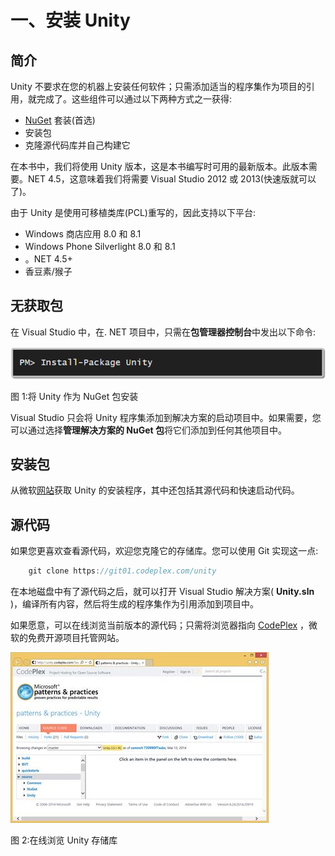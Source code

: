 # 一、安装 Unity

## 简介

Unity 不要求在您的机器上安装任何软件；只需添加适当的程序集作为项目的引用，就完成了。这些组件可以通过以下两种方式之一获得:

*   [NuGet](http://www.nuget.org) 套装(首选)
*   安装包
*   克隆源代码库并自己构建它

在本书中，我们将使用 Unity 版本，这是本书编写时可用的最新版本。此版本需要。NET 4.5，这意味着我们将需要 Visual Studio 2012 或 2013(快速版就可以了)。

由于 Unity 是使用可移植类库(PCL)重写的，因此支持以下平台:

*   Windows 商店应用 8.0 和 8.1
*   Windows Phone Silverlight 8.0 和 8.1
*   。NET 4.5+
*   香豆素/猴子

## 无获取包

在 Visual Studio 中，在. NET 项目中，只需在**包管理器控制台**中发出以下命令:

![](img/image003.png)

图 1:将 Unity 作为 NuGet 包安装

Visual Studio 只会将 Unity 程序集添加到解决方案的启动项目中。如果需要，您可以通过选择**管理解决方案的 NuGet 包**将它们添加到任何其他项目中。

## 安装包

从微软[网站](http://www.microsoft.com/en-us/download/details.aspx?id=38788)获取 Unity 的安装程序，其中还包括其源代码和快速启动代码。

## 源代码

如果您更喜欢查看源代码，欢迎您克隆它的存储库。您可以使用 Git 实现这一点:

```cs
    git clone https://git01.codeplex.com/unity

```

在本地磁盘中有了源代码之后，就可以打开 Visual Studio 解决方案( **Unity.sln** )，编译所有内容，然后将生成的程序集作为引用添加到项目中。

如果愿意，可以在线浏览当前版本的源代码；只需将浏览器指向 [CodePlex](http://unity.codeplex.com/SourceControl/latest) ，微软的免费开源项目托管网站。

![](img/image004.jpg)

图 2:在线浏览 Unity 存储库